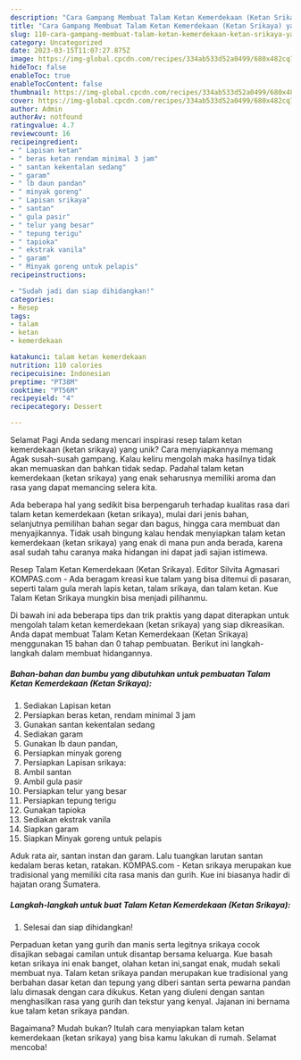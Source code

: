 ```yaml
---
description: "Cara Gampang Membuat Talam Ketan Kemerdekaan (Ketan Srikaya) yang Lezat Sekali, Mantap"
title: "Cara Gampang Membuat Talam Ketan Kemerdekaan (Ketan Srikaya) yang Lezat Sekali, Mantap"
slug: 110-cara-gampang-membuat-talam-ketan-kemerdekaan-ketan-srikaya-yang-lezat-sekali-mantap
category: Uncategorized
date: 2023-03-15T11:07:27.875Z
image: https://img-global.cpcdn.com/recipes/334ab533d52a0499/680x482cq70/talam-ketan-kemerdekaan-ketan-srikaya-foto-resep-utama.jpg
hideToc: false
enableToc: true
enableTocContent: false
thumbnail: https://img-global.cpcdn.com/recipes/334ab533d52a0499/680x482cq70/talam-ketan-kemerdekaan-ketan-srikaya-foto-resep-utama.jpg
cover: https://img-global.cpcdn.com/recipes/334ab533d52a0499/680x482cq70/talam-ketan-kemerdekaan-ketan-srikaya-foto-resep-utama.jpg
author: Admin
authorAv: notfound
ratingvalue: 4.7
reviewcount: 16
recipeingredient:
- " Lapisan ketan"
- " beras ketan rendam minimal 3 jam"
- " santan kekentalan sedang"
- " garam"
- " lb daun pandan"
- " minyak goreng"
- " Lapisan srikaya"
- " santan"
- " gula pasir"
- " telur yang besar"
- " tepung terigu"
- " tapioka"
- " ekstrak vanila"
- " garam"
- " Minyak goreng untuk pelapis"
recipeinstructions:

- "Sudah jadi dan siap dihidangkan!"
categories:
- Resep
tags:
- talam
- ketan
- kemerdekaan

katakunci: talam ketan kemerdekaan 
nutrition: 110 calories
recipecuisine: Indonesian
preptime: "PT38M"
cooktime: "PT56M"
recipeyield: "4"
recipecategory: Dessert

---
```



Selamat Pagi Anda sedang mencari inspirasi resep talam ketan kemerdekaan (ketan srikaya) yang unik? Cara menyiapkannya memang Agak susah-susah gampang. Kalau keliru mengolah maka hasilnya tidak akan memuaskan dan bahkan tidak sedap. Padahal talam ketan kemerdekaan (ketan srikaya) yang enak seharusnya memiliki aroma dan rasa yang dapat memancing selera kita.


Ada beberapa hal yang sedikit bisa berpengaruh terhadap kualitas rasa dari talam ketan kemerdekaan (ketan srikaya), mulai dari jenis bahan, selanjutnya pemilihan bahan segar dan bagus, hingga cara membuat dan menyajikannya. Tidak usah bingung kalau hendak menyiapkan talam ketan kemerdekaan (ketan srikaya) yang enak di mana pun anda berada, karena asal sudah tahu caranya maka hidangan ini dapat jadi sajian istimewa.

Resep Talam Ketan Kemerdekaan (Ketan Srikaya). Editor Silvita Agmasari KOMPAS.com - Ada beragam kreasi kue talam yang bisa ditemui di pasaran, seperti talam gula merah lapis ketan, talam srikaya, dan talam ketan. Kue Talam Ketan Srikaya mungkin bisa menjadi pilihanmu.


Di bawah ini ada beberapa tips dan trik praktis yang dapat diterapkan untuk mengolah talam ketan kemerdekaan (ketan srikaya) yang siap dikreasikan. Anda dapat membuat Talam Ketan Kemerdekaan (Ketan Srikaya) menggunakan 15 bahan dan 0 tahap pembuatan. Berikut ini langkah-langkah dalam membuat hidangannya.

<!--inarticleads1-->

##### Bahan-bahan dan bumbu yang dibutuhkan untuk pembuatan Talam Ketan Kemerdekaan (Ketan Srikaya):

1. Sediakan  Lapisan ketan
1. Persiapkan  beras ketan, rendam minimal 3 jam
1. Gunakan  santan kekentalan sedang
1. Sediakan  garam
1. Gunakan  lb daun pandan,
1. Persiapkan  minyak goreng
1. Persiapkan  Lapisan srikaya:
1. Ambil  santan
1. Ambil  gula pasir
1. Persiapkan  telur yang besar
1. Persiapkan  tepung terigu
1. Gunakan  tapioka
1. Sediakan  ekstrak vanila
1. Siapkan  garam
1. Siapkan  Minyak goreng untuk pelapis


Aduk rata air, santan instan dan garam. Lalu tuangkan larutan santan kedalam beras ketan, ratakan. KOMPAS.com - Ketan srikaya merupakan kue tradisional yang memiliki cita rasa manis dan gurih. Kue ini biasanya hadir di hajatan orang Sumatera. 

<!--inarticleads2-->

##### Langkah-langkah untuk buat Talam Ketan Kemerdekaan (Ketan Srikaya):


1. Selesai dan siap dihidangkan!

Perpaduan ketan yang gurih dan manis serta legitnya srikaya cocok disajikan sebagai camilan untuk disantap bersama keluarga. Kue basah ketan srikaya ini enak banget, olahan ketan ini,sangat enak, mudah sekali membuat nya. Talam ketan srikaya pandan merupakan kue tradisional yang berbahan dasar ketan dan tepung yang diberi santan serta pewarna pandan lalu dimasak dengan cara dikukus. Ketan yang diuleni dengan santan menghasilkan rasa yang gurih dan tekstur yang kenyal. Jajanan ini bernama kue talam ketan srikaya pandan. 

Bagaimana? Mudah bukan? Itulah cara menyiapkan talam ketan kemerdekaan (ketan srikaya) yang bisa kamu lakukan di rumah. Selamat mencoba!
